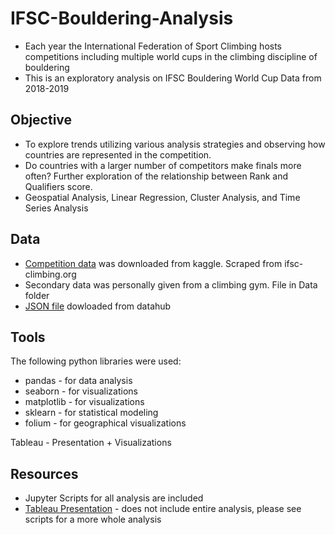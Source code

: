 # IFSC-Bouldering-Analysis
- Each year the International Federation of Sport Climbing hosts competitions including multiple world cups in the climbing discipline of bouldering
- This is an exploratory analysis on IFSC Bouldering World Cup Data from 2018-2019

## Objective
- To explore trends utilizing various analysis strategies and observing how countries are represented in the competition.
- Do countries with a larger number of competitors make finals more often? Further exploration of the relationship between Rank and Qualifiers score.
- Geospatial Analysis, Linear Regression, Cluster Analysis, and Time Series Analysis

## Data
- [Competition data](https://www.kaggle.com/datasets/brkurzawa/ifsc-sport-climbing-competition-results?resource=download) was downloaded from kaggle. Scraped from ifsc-climbing.org
- Secondary data was personally given from a climbing gym. File in Data folder
- [JSON file](https://datahub.io/core/geo-countries#resource-countries) dowloaded from datahub

## Tools
The following python libraries were used:
- pandas - for data analysis
- seaborn - for visualizations
- matplotlib - for visualizations
- sklearn - for statistical modeling
- folium - for geographical visualizations 

Tableau - Presentation + Visualizations

## Resources
- Jupyter Scripts for all analysis are included
- [Tableau Presentation](https://public.tableau.com/app/profile/katie1950/viz/IFSCBoulderingAnalysis/Story1) - does not include entire analysis, please see scripts for a more whole analysis

